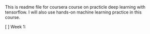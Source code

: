 This is readme file for coursera course on practicle deep learning with tensorflow. 
I will also use hands-on machine learning practice in this course. 

[ ] Week 1:

